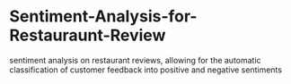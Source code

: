 # Sentiment-Analysis-for-Restauraunt-Review
sentiment analysis on restaurant reviews, allowing for the automatic  classification of customer feedback into positive and negative  sentiments
